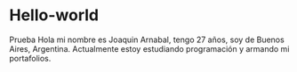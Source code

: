 # Hello-world
Prueba
Hola mi nombre es Joaquin Arnabal, tengo 27 años, soy de Buenos Aires, Argentina. Actualmente estoy estudiando programación y armando mi portafolios.
